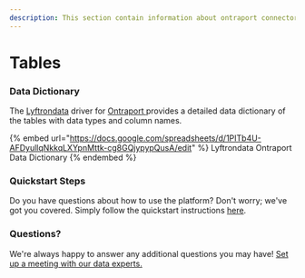 ```yaml
---
description: This section contain information about ontraport connector tables information
---
```


# Tables

### Data Dictionary

The [Lyftrondata](https://www.lyftrondata.com/) driver for [Ontraport](https://www.lyftrondata.com/integration/sales-analytics/ontraport//)[ ](https://www.lyftrondata.com/integration/ontraport/)provides a detailed data dictionary of the tables with data types and column names.

{% embed url="https://docs.google.com/spreadsheets/d/1PITb4U-AFDyullqNkkqLXYpnMttk-cg8GQjypypQusA/edit" %}
Lyftrondata Ontraport Data Dictionary
{% endembed %}

### Quickstart Steps

Do you have questions about how to use the platform? Don't worry; we've got you covered. Simply follow the quickstart instructions [here](../README.md).

### Questions? <a href="#questions" id="questions"></a>

We're always happy to answer any additional questions you may have! [Set up a meeting with our data experts.](https://www.lyftrondata.com/book-a-meeting/)

